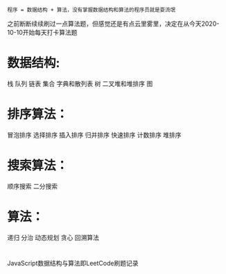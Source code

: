 ```
程序 = 数据结构 + 算法，没有掌握数据结构和算法的程序员就是耍流氓
```
之前断断续续刷过一点算法题，但感觉还是有点云里雾里，决定在从今天2020-10-10开始每天打卡算法题

# 数据结构:
 栈
 队列
 链表
 集合
 字典和散列表
 树
 二叉堆和堆排序
 图
 
# 排序算法：
 冒泡排序
 选择排序
 插入排序
 归并排序
 快速排序
 计数排序
 堆排序
 
# 搜索算法：
 顺序搜索
 二分搜索
 
# 算法：
 递归
 分治
 动态规划
 贪心
 回溯算法
# 
JavaScript数据结构与算法即LeetCode刷题记录
